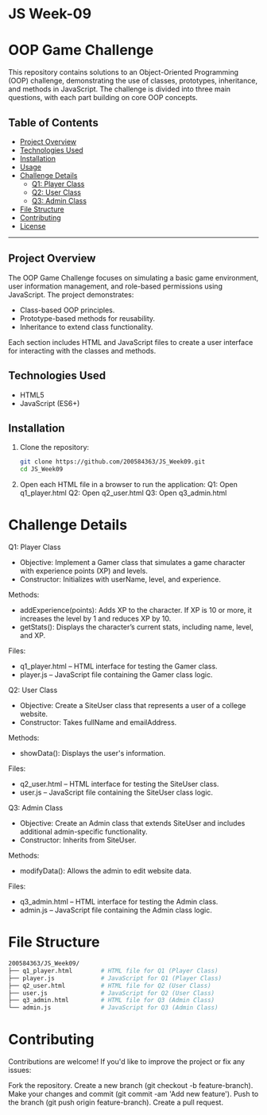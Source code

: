 # JS Week-09
# OOP Game Challenge

This repository contains solutions to an Object-Oriented Programming (OOP) challenge, demonstrating the use of classes, prototypes, inheritance, and methods in JavaScript. The challenge is divided into three main questions, with each part building on core OOP concepts. 

## Table of Contents
- [Project Overview](#project-overview)
- [Technologies Used](#technologies-used)
- [Installation](#installation)
- [Usage](#usage)
- [Challenge Details](#challenge-details)
  - [Q1: Player Class](#q1-player-class)
  - [Q2: User Class](#q2-user-class)
  - [Q3: Admin Class](#q3-admin-class)
- [File Structure](#file-structure)
- [Contributing](#contributing)
- [License](#license)

---

## Project Overview

The OOP Game Challenge focuses on simulating a basic game environment, user information management, and role-based permissions using JavaScript. The project demonstrates:
- Class-based OOP principles.
- Prototype-based methods for reusability.
- Inheritance to extend class functionality.

Each section includes HTML and JavaScript files to create a user interface for interacting with the classes and methods.

## Technologies Used
- HTML5
- JavaScript (ES6+)

## Installation

1. Clone the repository:
   ```bash
   git clone https://github.com/200584363/JS_Week09.git
   cd JS_Week09

2. Open each HTML file in a browser to run the application:
   Q1: Open q1_player.html
   Q2: Open q2_user.html
   Q3: Open q3_admin.html

# Challenge Details
Q1: Player Class
- Objective: Implement a Gamer class that simulates a game character with experience points (XP) and levels.
- Constructor: Initializes with userName, level, and experience.

Methods:
- addExperience(points): Adds XP to the character. If XP is 10 or more, it increases the level by 1 and reduces XP by 10.
- getStats(): Displays the character’s current stats, including name, level, and XP.

Files:
- q1_player.html – HTML interface for testing the Gamer class.
- player.js – JavaScript file containing the Gamer class logic.

Q2: User Class
- Objective: Create a SiteUser class that represents a user of a college website.
- Constructor: Takes fullName and emailAddress.

Methods:
- showData(): Displays the user's information.

Files:
- q2_user.html – HTML interface for testing the SiteUser class.
- user.js – JavaScript file containing the SiteUser class logic.

Q3: Admin Class
- Objective: Create an Admin class that extends SiteUser and includes additional admin-specific functionality.
- Constructor: Inherits from SiteUser.

Methods:
- modifyData(): Allows the admin to edit website data.

Files:
- q3_admin.html – HTML interface for testing the Admin class.
- admin.js – JavaScript file containing the Admin class logic.

# File Structure
```bash
200584363/JS_Week09/
├── q1_player.html        # HTML file for Q1 (Player Class)
├── player.js             # JavaScript for Q1 (Player Class)
├── q2_user.html          # HTML file for Q2 (User Class)
├── user.js               # JavaScript for Q2 (User Class)
├── q3_admin.html         # HTML file for Q3 (Admin Class)
└── admin.js              # JavaScript for Q3 (Admin Class)
```
# Contributing
Contributions are welcome! If you'd like to improve the project or fix any issues:

Fork the repository.
Create a new branch (git checkout -b feature-branch).
Make your changes and commit (git commit -am 'Add new feature').
Push to the branch (git push origin feature-branch).
Create a pull request.
